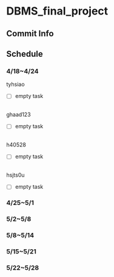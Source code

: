 # DBMS_final_project
## Commit Info

## Schedule
### 4/18~4/24
tyhsiao
- [ ] empty task

\
ghaad123
- [ ] empty task

\
h40528
- [ ] empty task

\
hsjts0u
- [ ] empty task

### 4/25~5/1
### 5/2~5/8
### 5/8~5/14
### 5/15~5/21
### 5/22~5/28
